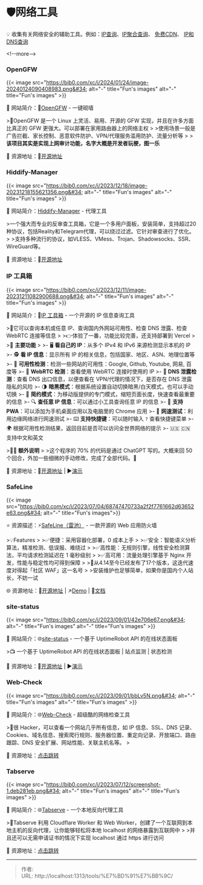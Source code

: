 # 🛡️网络工具


💡 收集有关网络安全的辅助工具。例如：[IP查询](https://ip.skk.moe/)、[IP聚合查询](https://ip.im/)、 [免费CDN](https://blog.tanglu.me/blogcdn/)、 [IP和DNS查询](https://nstool.netease.com/) 

&lt;!--more--&gt;

### OpenGFW

{{&lt; image src=&#34;https://bib0.com/xc/i/2024/01/24/image-20240124090408983.png&#34; alt=&#34;-&#34;  title=&#34;Fun&#39;s images&#34; alt=&#34;-&#34;  title=&#34;Fun&#39;s images&#34; &gt;}}   

📁 网站简介：🧱[OpenGFW](https://github.com/apernet/OpenGFW) - 一键砌墙

&gt;📄OpenGFW 是一个 Linux 上灵活、易用、开源的 GFW 实现，并且在许多方面比真正的 GFW 更强大。可以部署在家用路由器上的网络主权
&gt;
&gt;使用场景一般是广告拦截、家长控制、恶意软件防护、VPN/代理服务滥用防护、流量分析等
&gt;
&gt;**该项目其实是实现上网审计功能，名字大概是开发者玩梗，图一乐**

🔗 资源地址：🧩[开源地址](https://github.com/apernet/OpenGFW)

### Hiddify-Manager

{{&lt; image src=&#34;https://bib0.com/xc/i/2023/12/18/image-20231218155621356.png&#34; alt=&#34;-&#34;  title=&#34;Fun&#39;s images&#34; alt=&#34;-&#34;  title=&#34;Fun&#39;s images&#34; &gt;}}   

📁 网站简介：[Hiddify-Manager](https://github.com/hiddify/Hiddify-Manager) - 代理工具

&gt;一个强大而专业的反审查工具箱，它是一个多用户面板，安装简单，支持超过20种协议，包括Reality和Telegram代理，可以绕过过滤。它针对审查进行了优化。
&gt;
&gt;支持多种流行的协议，如VLESS、VMess、Trojan、Shadowsocks、SSR、WireGuard等。

🔗 资源地址：🧩[开源地址](https://github.com/hiddify/Hiddify-Manager)

### IP 工具箱

{{&lt; image src=&#34;https://bib0.com/xc/i/2023/12/11/image-20231211082900688.png&#34; alt=&#34;-&#34;  title=&#34;Fun&#39;s images&#34; alt=&#34;-&#34;  title=&#34;Fun&#39;s images&#34; &gt;}}    

📁 网站简介：📍[IP 工具箱](https://github.com/jason5ng32/MyIP) - 一个开源的 IP 信息查询工具 

&gt;📄它可以查询本机或任意 IP、查询国内外网站可用性、检查 DNS 泄露、检查 WebRTC 连接等信息
&gt;
&gt;👉体验了一番，功能比较完善，还支持部署到 Vercel
&gt;
&gt;👀 **主要功能**
&gt;
&gt;- 🖥️ **看自己的 IP**：从多个 IPv4 和 IPv6 来源检测显示本机的 IP
&gt;- 🕵️ **看 IP 信息**：显示所有 IP 的相关信息，包括国家、地区、ASN、地理位置等
&gt;- 🚦 **可用性检测**：检测一些网站的可用性：Google, Github, Youtube, 网易, 百度等
&gt;- 🚥 **WebRTC 检测**：查看使用 WebRTC 连接时使用的 IP
&gt;- 🛑 **DNS 泄露检测**：查看 DNS 出口信息，以便查看在 VPN/代理的情况下，是否存在 DNS 泄露隐私的风险
&gt;- 🌗 **暗黑模式**：根据系统设置自动切换暗黑/白天模式，也可以手动切换
&gt;- 📱 **简约模式**：为移动版提供的专门模式，缩短页面长度，快速查看最重要的信息
&gt;- 🔍 **查任意 IP 信息**：可以通过小工具查询任意 IP 的信息
&gt;- 📲 **支持 PWA**：可以添加为手机桌面应用以及电脑里的 Chrome 应用
&gt;- 🚀 **网速测试**：利用边缘网络进行网速测试
&gt;- ⌨️ **支持快捷键**：可以随时输入 `?` 查看快捷键菜单
&gt;- 🌍 根据可用性检测结果，返回目前是否可以访问全世界网络的提示
&gt;- 🇺🇸 🇨🇳 支持中文和英文

&gt;😶‍🌫️ **额外说明**
&gt;
&gt;这个程序的 70% 的代码是通过 ChatGPT 写的。大概来回 50 个回合，外加一些细微的手动修改，完成了全部代码。🐂

🔗 资源地址：🧩[开源地址](https://github.com/jason5ng32/MyIP) | ▶️[演示](https://ipcheck.ing/)

### SafeLine

{{&lt; image src=&#34;https://bib0.com/xc/i/2023/07/04/68747470733a2f2f7761662d63652e63.png&#34; alt=&#34;-&#34; title=&#34;Fun&#39;s images&#34;&gt;}}  

⭐️  资源描述：⚡️[SafeLine（雷池）](https://github.com/chaitin/safeline) - 一款开源的 Web 应用防火墙

&gt;💡Features
&gt;
&gt;✅便捷：采用容器化部署，0 成本上手
&gt;
&gt;✅安全：智能语义分析算法，精准检测、低误报、难绕过
&gt;
&gt;✅高性能：无规则引擎，线性安全检测算法，平均请求检测延迟在 1 毫秒级别
&gt;
&gt;✅高可用：流量处理引擎基于 Nginx 开发，性能与稳定性均可得到保障
&gt;
&gt;📄从4.14至今已经发布了17个版本，这迭代速度对得起「社区 WAF」这一名号
&gt;
&gt;安装维护也足够简单，如果你是国内个人站长，不妨一试

🌐 资源地址：🧩[开源地址](https://github.com/chaitin/safeline) | ↗️[Demo](https://demo.waf-ce.chaitin.cn:9443/dashboard) | 📖[文档](https://waf-ce.chaitin.cn/posts/guide_introduction)

### site-status

{{&lt; image src=&#34;https://bib0.com/xc/i/2023/09/01/42e706e67.png&#34; alt=&#34;-&#34;  title=&#34;Fun&#39;s images&#34; alt=&#34;-&#34;  title=&#34;Fun&#39;s images&#34; &gt;}}    

📁 网站简介：🌐[site-status](https://github.com/imsyy/site-status) - 一个基于 UptimeRobot API 的在线状态面板

&gt;📺 一个基于 UptimeRobot API 的在线状态面板 | 站点监测 | 状态检测 

🔗 资源地址：🧩[开源地址](https://github.com/imsyy/site-status) | ▶️[演示](https://status.imsyy.top/)

### Web-Check

{{&lt; image src=&#34;https://bib0.com/xc/i/2023/09/01/bbLv5N.png&#34; alt=&#34;-&#34;  title=&#34;Fun&#39;s images&#34; alt=&#34;-&#34;  title=&#34;Fun&#39;s images&#34; &gt;}}    

📁 网站简介：🌐[Web-Check](https://web-check.xyz/) - 超级酷的网络检查工具

&gt;📄很 Hacker，可以查看一个网站几乎所有信息，如 IP 信息、SSL、DNS 记录、Cookies、域名信息、搜索爬行规则、服务器位置、重定向记录、开放端口、路由跟踪、DNS 安全扩展、网站性能、关联主机名等。
&gt;

🔗 资源地址：[点击跳转](https://web-check.xyz/)

### Tabserve

{{&lt; image src=&#34;https://bib0.com/xc/i/2023/07/12/screenshot-1.deb281eb.png&#34; alt=&#34;-&#34;  title=&#34;Fun&#39;s images&#34; alt=&#34;-&#34;  title=&#34;Fun&#39;s images&#34; &gt;}}    

📁 网站简介：🌐[Tabserve](https://tabserve.dev/) - 一个本地反向代理工具

&gt;📄Tabserve 利用 Cloudflare Worker 和 Web Worker，创建了一个互联网到本地主机的反向代理，让你能够轻松将本地 localhost 的网络暴露到互联网中
&gt;
&gt;并且还可以无需申请证书的情况下实现 localhost 通过 https 进行访问

🔗 资源地址：[点击跳转](https://tabserve.dev/)



---

> 作者:   
> URL: http://localhost:1313/tools/%E7%BD%91%E7%BB%9C/  

